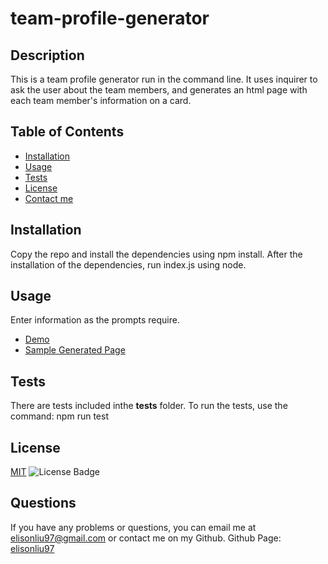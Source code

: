 # team-profile-generator

  ## Description
  This is a team profile generator run in the command line. It uses inquirer to ask the user about the team members, and generates an html page with each team member's information on a card.

  ## Table of Contents
  - [Installation](#installation)
  - [Usage](#usage)
  - [Tests](#tests)
  - [License](#license)
  - [Contact me](#questions)

  ## Installation
  Copy the repo and install the dependencies using npm install.
  After the installation of the dependencies, run index.js using node.

  ## Usage
  Enter information as the prompts require.
  - [Demo](https://drive.google.com/file/d/1NAwGkCYa_rNE3tM1YA-ntZTTrEiGwdOT/view)
  - [Sample Generated Page](./dist/index.html)

  ## Tests
  There are tests included inthe __tests__ folder.
  To run the tests, use the command: npm run test

  ## License
  [MIT](https://spdx.org/licenses/MIT.html)
  ![License Badge](https://img.shields.io/badge/license-MIT-9cf)

  ## Questions
  If you have any problems or questions, you can email me at elisonliu97@gmail.com or contact me on my Github.
  Github Page: [elisonliu97](github.com/elisonliu97)

